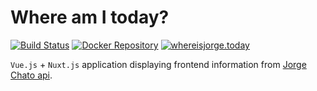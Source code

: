 # Where am I today?
[![Build Status](https://travis-ci.org/jorgechato/whereisjorge.today.svg?branch=master)](https://travis-ci.org/jorgechato/whereisjorge.today)
[![Docker Repository](https://img.shields.io/badge/docker-image-blue.svg)](https://hub.docker.com/r/jorgechato/whereisjorge.today)
[![whereisjorge.today](https://img.shields.io/badge/whereisjorge-today-orange.svg)](https://whereisjorge.today)

`Vue.js` + `Nuxt.js` application displaying frontend information from [Jorge Chato api](https://api.jorgechato.com/).

